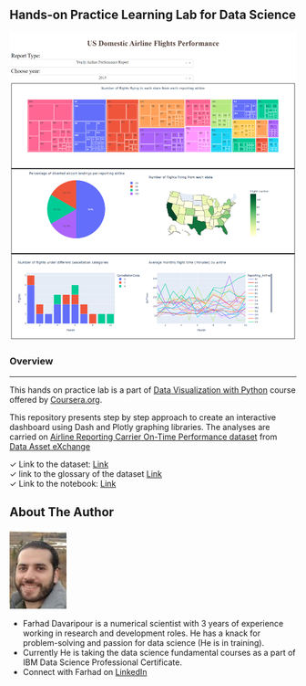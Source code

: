 ## Hands-on Practice Learning Lab for Data Science

![image](Dashboard.png)

### Overview
* * *
This hands on practice lab is a part of [Data Visualization with Python](https://www.coursera.org/learn/python-for-data-visualization?) course offered by [Coursera.org](https://www.coursera.org/).

This repository presents step by step approach to create an interactive dashboard using Dash and Plotly graphing libraries. The analyses are carried on [Airline Reporting Carrier On-Time Performance dataset](https://developer.ibm.com/exchanges/data/all/airline/) from [Data Asset eXchange](https://developer.ibm.com/exchanges/data/?utm_medium=Exinfluencer&utm_source=Exinfluencer&utm_content=000026UJ&utm_term=10006555&utm_id=NA-SkillsNetwork-wwwcourseraorg-SkillsNetworkCoursesIBMDeveloperSkillsNetworkDV0101ENSkillsNetwork20297740-2021-01-01&cm_mmc=Email_Newsletter-_-Developer_Ed%2BTech-_-WW_WW-_-SkillsNetwork-Courses-IBMDeveloperSkillsNetwork-DV0101EN-SkillsNetwork-20297740&cm_mmca1=000026UJ&cm_mmca2=10006555&cm_mmca3=M12345678&cvosrc=email.Newsletter.M12345678&cvo_campaign=000026UJ)

✓ Link to the dataset: [Link](https://cf-courses-data.s3.us.cloud-object-storage.appdomain.cloud/IBMDeveloperSkillsNetwork-DV0101EN-SkillsNetwork/Data%20Files/airline_data.csv)  
✓ link to the glossary of the dataset [Link](https://dax-cdn.cdn.appdomain.cloud/dax-airline/1.0.1/data-preview/index.html?_ga=2.83976473.1025912384.1640558225-1040743284.1639660199)  
✓ Link to the notebook: [Link](https://github.com/Farhad-Davaripour/Dashboarding_with_Python/blob/main/Notebook.ipynb)   


## About The Author

![image](MyImage-GitHub.jpg)


- Farhad Davaripour is a numerical scientist with 3 years of experience working in research and development roles. He has a knack for problem-solving and passion for data science (He is in training).
- Currently He is taking the data science fundamental courses as a part of IBM Data Science Professional Certificate. 
- Connect with Farhad on [LinkedIn](https://www.linkedin.com/in/farhad-davaripour/)
